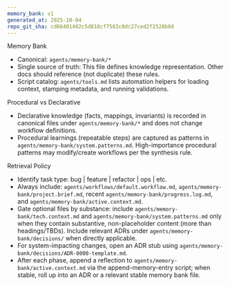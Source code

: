 ```yaml
---
memory_bank: v1
generated_at: 2025-10-04
repo_git_sha: cd66401402c5d818cf7583c0dc27ced2f2528b66
---
```

Memory Bank

- Canonical: `agents/memory-bank/*`
- Single source of truth: This file defines knowledge representation. Other docs should reference (not duplicate) these rules.
- Script catalog: `agents/tools.md` lists automation helpers for loading context, stamping metadata, and running validations.

Procedural vs Declarative

- Declarative knowledge (facts, mappings, invariants) is recorded in canonical files under `agents/memory-bank/*` and does not change workflow definitions.
- Procedural learnings (repeatable steps) are captured as patterns in `agents/memory-bank/system.patterns.md`. High-importance procedural patterns may modify/create workflows per the synthesis rule.

Retrieval Policy

- Identify task type: bug | feature | refactor | ops | etc.
- Always include: `agents/workflows/default.workflow.md`, `agents/memory-bank/project.brief.md`, recent `agents/memory-bank/progress.log.md`, and `agents/memory-bank/active.context.md`.
- Gate optional files by substance: include `agents/memory-bank/tech.context.md` and `agents/memory-bank/system.patterns.md` only when they contain substantive, non-placeholder content (more than headings/TBDs). Include relevant ADRs under `agents/memory-bank/decisions/` when directly applicable.
- For system-impacting changes, open an ADR stub using `agents/memory-bank/decisions/ADR-0000-template.md`.
- After each phase, append a reflection to `agents/memory-bank/active.context.md` via the append-memory-entry script; when stable, roll up into an ADR or a relevant stable memory bank file.
